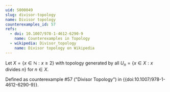 ```yaml
---
uid: S000049
slug: divisor-topology
name: Divisor topology
counterexamples_id: 57
refs:
  - doi: 10.1007/978-1-4612-6290-9 
    name: Counterexamples in Topology
  - wikipedia: Divisor_topology
    name: Divisor topology on Wikipedia
---
```

Let $X = \{x \in \mathbb{N} : x \geq 2\}$ with topology generated by all $U_n = \{x \in X : x$ divides $n\}$ for $n \in X$.

Defined as counterexample #57 ("Divisor Topology")
in {{doi:10.1007/978-1-4612-6290-9}}.

<!-- [[Proof of Topology]]
To prove the set $\mathscr{B}=\{B_n : n\in X\}$ is a basis for a topology on $X$, we must prove:
$$\text{ For every } x\in X \text{ there exists some } B_n \text{ such that } x\in B_n$$
$$\text{ If }x\in B_a \cap B_b, \text{ there exists some } B_c \text{ such that } x\in B_c\subset B_a\cap B_b$$
To prove the first condition, note that for every $x\in X$, $x$ divides $x$. So by definition, $x \in B_x$.
To prove the second, let $x\in B_a\cap B_b$. It follows that $x\in B_a$ and $x\in B_b$ This is to say, $x$ is a common divisor of $a$ and $b$. Note that if $x \in B_n$, it follows that $x$ divides $n$. Therefore, all of the divisors of $x$ divide $n$ and thus are in $B_n$. The set $B_x$ is the set of all divisors of $x$, so $x\in B_x \subset B_a\cap B_b$. We have shown that both conditions hold, so therefore the set $\mathscr{B}$ is a basis for topology on $X$.
 -->

